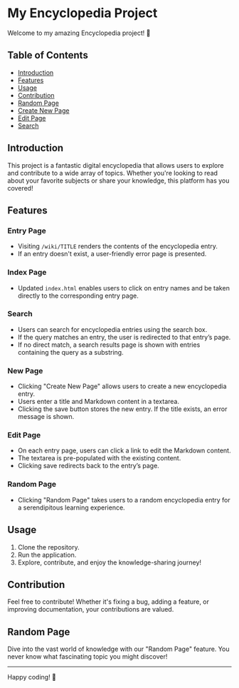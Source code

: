 # My Encyclopedia Project

Welcome to my amazing Encyclopedia project! 🚀

## Table of Contents

- [Introduction](#introduction)
- [Features](#features)
- [Usage](#usage)
- [Contribution](#contribution)
- [Random Page](#random-page)
- [Create New Page](#create-new-page)
- [Edit Page](#edit-page)
- [Search](#search)

## Introduction

This project is a fantastic digital encyclopedia that allows users to explore and contribute to a wide array of topics. Whether you're looking to read about your favorite subjects or share your knowledge, this platform has you covered!

## Features

### Entry Page

- Visiting `/wiki/TITLE` renders the contents of the encyclopedia entry.
- If an entry doesn't exist, a user-friendly error page is presented.

### Index Page

- Updated `index.html` enables users to click on entry names and be taken directly to the corresponding entry page.

### Search

- Users can search for encyclopedia entries using the search box.
- If the query matches an entry, the user is redirected to that entry’s page.
- If no direct match, a search results page is shown with entries containing the query as a substring.

### New Page

- Clicking "Create New Page" allows users to create a new encyclopedia entry.
- Users enter a title and Markdown content in a textarea.
- Clicking the save button stores the new entry. If the title exists, an error message is shown.

### Edit Page

- On each entry page, users can click a link to edit the Markdown content.
- The textarea is pre-populated with the existing content.
- Clicking save redirects back to the entry’s page.

### Random Page

- Clicking "Random Page" takes users to a random encyclopedia entry for a serendipitous learning experience.

## Usage

1. Clone the repository.
2. Run the application.
3. Explore, contribute, and enjoy the knowledge-sharing journey!

## Contribution

Feel free to contribute! Whether it's fixing a bug, adding a feature, or improving documentation, your contributions are valued.

## Random Page

Dive into the vast world of knowledge with our "Random Page" feature. You never know what fascinating topic you might discover!

---

Happy coding! 🌟
